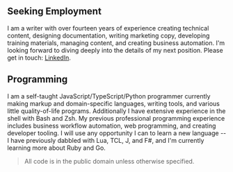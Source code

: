 ## Seeking Employment

I am a writer with over fourteen years of experience creating technical content, designing documentation, writing marketing copy, developing training materials, managing content, and creating business automation. I'm looking forward to diving deeply into the details of my next position. Please get in touch: [LinkedIn](https://linkedin.com/in/alvin-charity). 

## Programming

I am a self-taught JavaScript/TypeScript/Python programmer currently making markup and domain-specific languages, writing tools, and various little quality-of-life programs. Additionally I have extensive experience in the shell with Bash and Zsh. My previous professional programming experience includes business workflow automation, web programming, and creating developer tooling. I will use any opportunity I can to learn a new language -- I have previously dabbled with Lua, TCL, J, and F#, and I'm currently learning more about Ruby and Go.

> All code is in the public domain unless otherwise specified.

